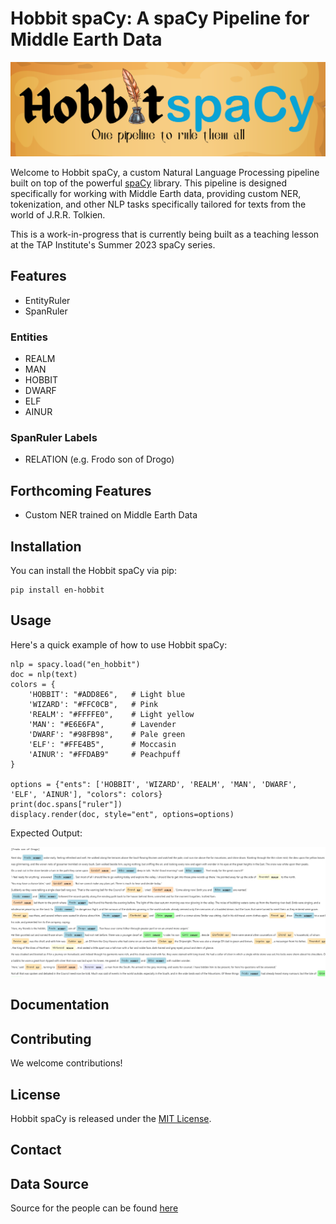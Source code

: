 # Hobbit spaCy: A spaCy Pipeline for Middle Earth Data

![Hobbit spaCy](images/hobbitspacy.png)

Welcome to Hobbit spaCy, a custom Natural Language Processing pipeline built on top of the powerful [spaCy](https://spacy.io/) library. This pipeline is designed specifically for working with Middle Earth data, providing custom NER, tokenization, and other NLP tasks specifically tailored for texts from the world of J.R.R. Tolkien.

This is a work-in-progress that is currently being built as a teaching lesson at the  TAP Institute's Summer 2023 spaCy series.

## Features

* EntityRuler
* SpanRuler

### Entities

* REALM
* MAN
* HOBBIT
* DWARF
* ELF
* AINUR

### SpanRuler Labels

* RELATION (e.g. Frodo son of Drogo)

## Forthcoming Features

* Custom NER trained on Middle Earth Data

## Installation

You can install the Hobbit spaCy via pip:

```shell
pip install en-hobbit
```

## Usage

Here's a quick example of how to use Hobbit spaCy:

```
nlp = spacy.load("en_hobbit")
doc = nlp(text)
colors = {
    'HOBBIT': "#ADD8E6",   # Light blue
    'WIZARD': "#FFC0CB",   # Pink
    'REALM': "#FFFFE0",    # Light yellow
    'MAN': "#E6E6FA",      # Lavender
    'DWARF': "#98FB98",    # Pale green
    'ELF': "#FFE4B5",      # Moccasin
    'AINUR': "#FFDAB9"     # Peachpuff
}

options = {"ents": ['HOBBIT', 'WIZARD', 'REALM', 'MAN', 'DWARF', 'ELF', 'AINUR'], "colors": colors}
print(doc.spans["ruler"])
displacy.render(doc, style="ent", options=options)
```

Expected Output:

![Sample Output](images/sample.JPG)

## Documentation


## Contributing

We welcome contributions!

## License

Hobbit spaCy is released under the [MIT License](LICENSE).

## Contact

## Data Source

Source for the people can be found [here](https://github.com/juandes/lotr-names-classification)